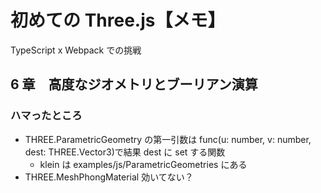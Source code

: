 # 初めての Three.js【メモ】

TypeScript x Webpack での挑戦

## 6 章　高度なジオメトリとブーリアン演算

### ハマったところ

- THREE.ParametricGeometry の第一引数は func(u: number, v: number, dest: THREE.Vector3)で結果 dest に set する関数
  - klein は examples/js/ParametricGeometries にある
- THREE.MeshPhongMaterial 効いてない？

